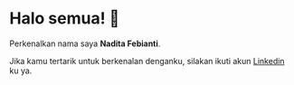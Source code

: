 # Halo semua! 👋

Perkenalkan nama saya **Nadita Febianti**.<br>


Jika kamu tertarik untuk berkenalan denganku, silakan ikuti akun [Linkedin](https://www.linkedin.com/in/nadita-febianti/) ku ya.
